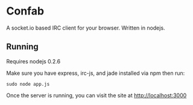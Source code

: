 # Confab
A socket.io based IRC client for your browser. Written in nodejs.

## Running

Requires nodejs 0.2.6

Make sure you have express, irc-js, and jade installed via npm then run:

	sudo node app.js

Once the server is running, you can visit the site at [http://localhost:3000](http://localhost:3000)

